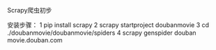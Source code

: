 Scrapy爬虫初步

安装步骤：
1 pip install scrapy
2 scrapy startproject doubanmovie
3 cd ./doubanmovie/doubanmovie/spiders
4 scrapy genspider douban movie.douban.com

